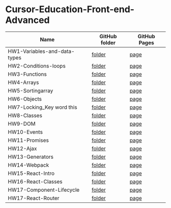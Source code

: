 # Cursor-Education-Front-end-Advanced

Name | GitHub folder | GitHub Pages
-----|---------------|-------------
HW1-Variables-and-data-types | [folder](https://github.com/SergiyGurshal/Cursor-Education-Front-end-Advanced/tree/main/HW1-Variables-and-data-types) | [page](https://sergiygurshal.github.io/Cursor-Education-Front-end-Advanced/HW1-Variables-and-data-types/)
HW2-Сonditions-loops | [folder](https://github.com/SergiyGurshal/Cursor-Education-Front-end-Advanced/tree/main/HW2-%D0%A1onditions-loops) | [page](https://sergiygurshal.github.io/Cursor-Education-Front-end-Advanced/HW2-%D0%A1onditions-loops/)
HW3-Functions | [folder](https://github.com/SergiyGurshal/Cursor-Education-Front-end-Advanced/tree/main/HW3-Functions) | [page](https://sergiygurshal.github.io/Cursor-Education-Front-end-Advanced/HW3-Functions/)
HW4-Arrays | [folder](https://github.com/SergiyGurshal/Cursor-Education-Front-end-Advanced/tree/main/HW4-Arrays) | [page](https://sergiygurshal.github.io/Cursor-Education-Front-end-Advanced/HW4-Arrays/)
HW5-Sortingarray | [folder](https://github.com/SergiyGurshal/Cursor-Education-Front-end-Advanced/tree/main/HW5-Sortingarray) | [page](https://sergiygurshal.github.io/Cursor-Education-Front-end-Advanced/HW5-Sortingarray/)
HW6-Objects | [folder](https://github.com/SergiyGurshal/Cursor-Education-Front-end-Advanced/tree/main/HW6-Objects) | [page](https://sergiygurshal.github.io/Cursor-Education-Front-end-Advanced/HW6-Objects/)
HW7-Locking_Key word this | [folder](https://github.com/SergiyGurshal/Cursor-Education-Front-end-Advanced/tree/main/HW7-Locking_Key%20word%20this) | [page](https://sergiygurshal.github.io/Cursor-Education-Front-end-Advanced/HW7-Locking_Key%20word%20this/)
HW8-Classes | [folder](https://github.com/SergiyGurshal/Cursor-Education-Front-end-Advanced/tree/main/HW8-Classes) | [page](https://sergiygurshal.github.io/Cursor-Education-Front-end-Advanced/HW8-Classes/)
HW9-DOM | [folder](https://github.com/SergiyGurshal/Cursor-Education-Front-end-Advanced/tree/main/HW9-DOM) | [page](https://sergiygurshal.github.io/Cursor-Education-Front-end-Advanced/HW9-DOM/)
HW10-Events | [folder](https://github.com/SergiyGurshal/Cursor-Education-Front-end-Advanced/tree/main/HW10-Events) | [page](https://sergiygurshal.github.io/Cursor-Education-Front-end-Advanced/HW10-Events/)
HW11-Promises | [folder](https://github.com/SergiyGurshal/Cursor-Education-Front-end-Advanced/tree/main/HW11-Promises) | [page](https://sergiygurshal.github.io/Cursor-Education-Front-end-Advanced/HW11-Promises/)
HW12-Ajax | [folder](https://github.com/SergiyGurshal/Cursor-Education-Front-end-Advanced/tree/main/HW12-Ajax) | [page](https://sergiygurshal.github.io/Cursor-Education-Front-end-Advanced/HW12-Ajax/)
HW13-Generators | [folder](https://github.com/SergiyGurshal/Cursor-Education-Front-end-Advanced/tree/main/HW13-Generators) | [page](https://sergiygurshal.github.io/Cursor-Education-Front-end-Advanced/HW13-Generators/)
HW14-Webpack | [folder](https://github.com/SergiyGurshal/Cursor-Education-Front-end-Advanced/tree/main/HW14-Webpack) | [page](https://sergiygurshal.github.io/Cursor-Education-Front-end-Advanced/HW14-Webpack/dist/)
HW15-React-Intro | [folder](https://github.com/SergiyGurshal/HW15) | [page](https://sergiygurshal.github.io/HW15/)
HW16-React-Classes | [folder](https://github.com/SergiyGurshal/HW16) | [page](https://sergiygurshal.github.io/HW16/)
HW17-Component-Lifecycle | [folder](https://github.com/SergiyGurshal/HW17) | [page](https://sergiygurshal.github.io/HW17/)
HW17-React-Router | [folder](https://github.com/SergiyGurshal/HW18) | [page](https://sergiygurshal.github.io/home)
